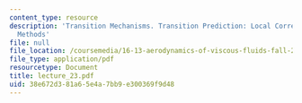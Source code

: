 ```yaml
---
content_type: resource
description: 'Transition Mechanisms. Transition Prediction: Local Correlations, Amplification
  Methods'
file: null
file_location: /coursemedia/16-13-aerodynamics-of-viscous-fluids-fall-2003/38e672d381a65e4a7bb9e300369f9d48_lecture_23.pdf
file_type: application/pdf
resourcetype: Document
title: lecture_23.pdf
uid: 38e672d3-81a6-5e4a-7bb9-e300369f9d48
---
```

